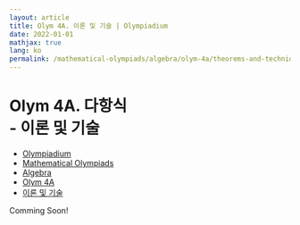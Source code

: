 ```yaml
---
layout: article
title: Olym 4A. 이론 및 기술 | Olympiadium
date: 2022-01-01
mathjax: true
lang: ko
permalink: /mathematical-olympiads/algebra/olym-4a/theorems-and-techniques/
---
```

# Olym 4A. 다항식 <br> <ssup> - 이론 및 기술</ssup>

<ul class="breadcrumb">
	<li><a href="{{ site.homeurl }}">Olympiadium</a></li> 
	<li><a href="{{ site.homeurl }}mathematical-olympiads/">Mathematical Olympiads</a></li> 
	<li><a href="{{ site.homeurl }}mathematical-olympiads/algebra/">Algebra</a></li> 
	<li><a href="{{ site.homeurl }}mathematical-olympiads/algebra/olym-4a/">Olym 4A</a></li> 
	<li><a href="{{ site.homeurl }}mathematical-olympiads/algebra/olym-4a/theorems-and-techniques/">이론 및 기술</a></li>
</ul>

Comming Soon!

